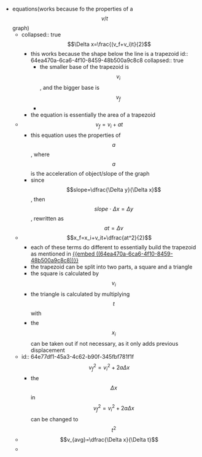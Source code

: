 - equations(works because fo the properties of a $$v/t$$ graph)
	- collapsed:: true
	  $$\Delta x=\frac{(v_f+v_i)t}{2}$$
		- this works because the shape below the line is a trapezoid
		  id:: 64ea470a-6ca6-4f10-8459-48b500a9c8c8
		  collapsed:: true
			- the smaller base of the trapezoid is $$v_i$$, and the bigger base is $$v_f$$
			-
		- the equation is essentially the area of a trapezoid
	- $$v_f=v_i+at$$
		- this equation uses the properties of $$a$$, where $$a$$ is the acceleration of object/slope of the graph
		- since $$slope=\dfrac{\Delta y}{\Delta x}$$, then $$slope\: \cdot\: \Delta x = \Delta y$$, rewritten as $$at = \Delta v$$
	- $$x_f=x_i+v_it+\dfrac{at^2}{2}$$
		- each of these terms do different to essentially build the trapezoid as mentioned in
		   [{{embed ((64ea470a-6ca6-4f10-8459-48b500a9c8c8))}}](logseq://graph/notes?block-id=64ea470a-6ca6-4f10-8459-48b500a9c8c8)
		- the trapezoid can be split into two parts, a square and a triangle
		- the square is calculated by $$v_i$$
		- the triangle is calculated by multiplying $$t$$ with $$$$
		- the $$x_i$$ can be taken out if not necessary, as it only adds previous displacement
	- id:: 64e77df1-45a3-4c62-b90f-345fbf781f1f
	  $$v^2_f=v^2_i+2a\Delta x$$
		- the $$\Delta x$$ in $$v^2_f=v^2_i+2a\Delta x$$ can be changed to $$t^2$$
	- $$v_{avg}=\dfrac{\Delta x}{\Delta t}$$
	-